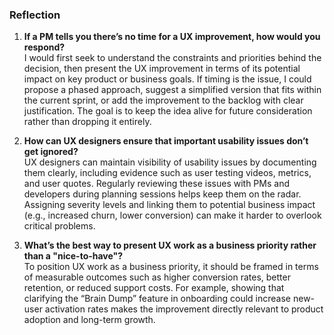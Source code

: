 ### Reflection

1. **If a PM tells you there’s no time for a UX improvement, how would you respond?**  
I would first seek to understand the constraints and priorities behind the decision, then present the UX improvement in terms of its potential impact on key product or business goals. If timing is the issue, I could propose a phased approach, suggest a simplified version that fits within the current sprint, or add the improvement to the backlog with clear justification. The goal is to keep the idea alive for future consideration rather than dropping it entirely.

2. **How can UX designers ensure that important usability issues don’t get ignored?**  
UX designers can maintain visibility of usability issues by documenting them clearly, including evidence such as user testing videos, metrics, and user quotes. Regularly reviewing these issues with PMs and developers during planning sessions helps keep them on the radar. Assigning severity levels and linking them to potential business impact (e.g., increased churn, lower conversion) can make it harder to overlook critical problems.

3. **What’s the best way to present UX work as a business priority rather than a "nice-to-have"?**  
To position UX work as a business priority, it should be framed in terms of measurable outcomes such as higher conversion rates, better retention, or reduced support costs. For example, showing that clarifying the “Brain Dump” feature in onboarding could increase new-user activation rates makes the improvement directly relevant to product adoption and long-term growth.
